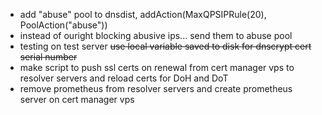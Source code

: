 - add "abuse" pool to dnsdist, addAction(MaxQPSIPRule(20), PoolAction("abuse"))
- instead of ouright blocking abusive ips... send them to abuse pool
- testing on test server ~~use local variable saved to disk for dnscrypt cert serial number~~
- make script to push ssl certs on renewal from cert manager vps to resolver servers and reload certs for DoH and DoT
- remove prometheus from resolver servers and create prometheus server on cert manager vps

